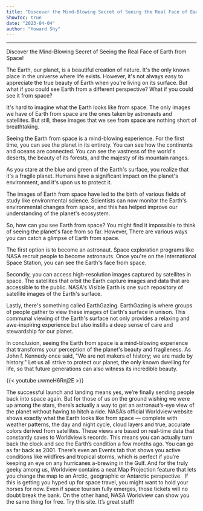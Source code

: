 ```yaml
---
title: "Discover the Mind-Blowing Secret of Seeing the Real Face of Earth from Space!"
ShowToc: true 
date: "2023-04-04"
author: "Howard Shy"
---
```

*****
Discover the Mind-Blowing Secret of Seeing the Real Face of Earth from Space!

The Earth, our planet, is a beautiful creation of nature. It's the only known place in the universe where life exists. However, it's not always easy to appreciate the true beauty of Earth when you're living on its surface. But what if you could see Earth from a different perspective? What if you could see it from space?

It's hard to imagine what the Earth looks like from space. The only images we have of Earth from space are the ones taken by astronauts and satellites. But still, these images that we see from space are nothing short of breathtaking.

Seeing the Earth from space is a mind-blowing experience. For the first time, you can see the planet in its entirety. You can see how the continents and oceans are connected. You can see the vastness of the world's deserts, the beauty of its forests, and the majesty of its mountain ranges.

As you stare at the blue and green of the Earth's surface, you realize that it's a fragile planet. Humans have a significant impact on the planet's environment, and it's upon us to protect it.

The images of Earth from space have led to the birth of various fields of study like environmental science. Scientists can now monitor the Earth's environmental changes from space, and this has helped improve our understanding of the planet's ecosystem.

So, how can you see Earth from space? You might find it impossible to think of seeing the planet's face from so far. However, There are various ways you can catch a glimpse of Earth from space.

The first option is to become an astronaut. Space exploration programs like NASA recruit people to become astronauts. Once you're on the International Space Station, you can see the Earth's face from space.

Secondly, you can access high-resolution images captured by satellites in space. The satellites that orbit the Earth capture images and data that are accessible to the public. NASA's Visible Earth is one such repository of satellite images of the Earth's surface.

Lastly, there's something called EarthGazing. EarthGazing is where groups of people gather to view these images of Earth's surface in unison. This communal viewing of the Earth's surface not only provides a relaxing and awe-inspiring experience but also instills a deep sense of care and stewardship for our planet.

In conclusion, seeing the Earth from space is a mind-blowing experience that transforms your perception of the planet's beauty and fragileness. As John f. Kennedy once said, "We are not makers of history; we are made by history." Let us all strive to protect our planet, the only known dwelling for life, so that future generations can also witness its incredible beauty.

{{< youtube uwmeH6Rnj2E >}} 



The successful launch and landing means yes, we’re finally sending people back into space again.
But for those of us on the ground wishing we were up among the stars, there’s actually a way to get an astronaut’s-eye view of the planet without having to hitch a ride.
NASA’s official Worldview website shows exactly what the Earth looks like from space — complete with weather patterns, the day and night cycle, cloud layers and true, accurate colors derived from satellites.
These views are based on real-time data that constantly saves to Worldview’s records. This means you can actually turn back the clock and see the Earth’s condition a few months ago. You can go as far back as 2001.
There’s even an Events tab that shows you active conditions like wildfires and tropical storms, which is perfect if you’re keeping an eye on any hurricanes a-brewing in the Gulf.
And for the truly geeky among us, Worldview contains a neat Map Projection feature that lets you change the map to an Arctic, geographic or Antarctic perspective. 
If this is getting you hyped up for space travel, you might want to hold your horses for now. Even if space tourism fully emerges, those tickets will no doubt break the bank. On the other hand, NASA Worldview can show you the same thing for free.
Try this site. It’s great stuff!





